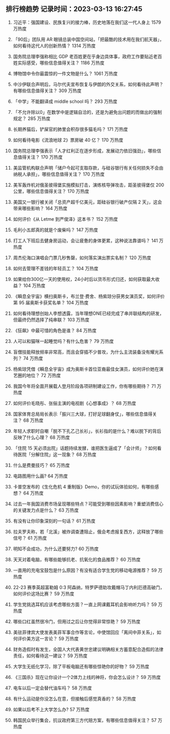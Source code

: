 
## 排行榜趋势 记录时间：2023-03-13 16:27:45
  
  1. 习近平：强国建设、民族复兴的接力棒，历史地落在我们这一代人身上 1579 万热度
    
  2. 「90后」团队用 AR 眼镜总装中国空间站，「把最酷的技术用在我们航天器」，如何看待这代人的创新热情？ 1314 万热度
    
  3. 国务院总理李强称相比 GDP 老百姓更在乎身边具体事，政府工作要贴近老百姓实际感受，哪些信息值得关注？ 1186 万热度
    
  4. 博物馆中令你最震惊的一件文物是什么？ 1061 万热度
    
  5. 中沙伊联合声明后，马尔代夫宣布恢复与伊朗的外交关系，如何看待此声明？有哪些信息值得关注？ 309 万热度
    
  6. 「中学」不能翻译成 middle school 吗？ 293 万热度
    
  7. 「不允许除以0」在数学中是逻辑自洽的，还是为避免出问题的而做出的强制规定？ 285 万热度
    
  8. 长期养猫后，铲屎官的肺里会积存很多猫毛吗？ 171 万热度
    
  9. 如何看待电影《流浪地球 2》票房破 40 亿？ 170 万热度
    
  10. 国务院总理李强表示「人才红利正在逐步形成，发展动力依旧强劲」，哪些信息值得关注？ 170 万热度
    
  11. 美监管机构联合声明「储户今起可支取存款，与硅谷银行有关任何损失不会由纳税人承担」，哪些信息值得关注？ 170 万热度
    
  12. 美军轰炸机对俄圣彼得堡实施模拟打击，演练核导弹攻击，距圣彼得堡仅 200 公里，哪些信息值得关注？ 170 万热度
    
  13. 美国又一银行被关闭「总资产超千亿美元，距硅谷银行破产仅隔 2 天」，这会带来哪些影响？ 164 万热度
    
  14. 如何评价《从 Letme 到严俊泽》这本书？ 152 万热度
    
  15. 毛利小五郎真的就是个废柴吗？ 147 万热度
    
  16. 打工人下班后去健身房运动，会让疲惫的身体更累，这种说法靠谱吗？ 141 万热度
    
  17. 周杰伦海口演唱会门票几秒售罄，如何落实演出票实名制？ 120 万热度
    
  18. 如何去管理不差钱的年轻员工？ 104 万热度
    
  19. 如果给你300亿一天的使用权，24小时后以货币形式归还，如何获取最大收益？ 104 万热度
    
  20. 《瞬息全宇宙》横扫奥斯卡，布兰登·费舍、杨紫琼分获男女演员奖，如何评价第 95 届奥斯卡获奖名单？ 104 万热度
    
  21. 如何看待理想创始人李想透露，当年理想ONE已经完成了串并联结构的研发，但最终仍然选择了纯串联？ 103 万热度
    
  22. 《狂飙》中最可惜的角色是谁？ 84 万热度
    
  23. 人可以和猫咪一起睡觉吗？有什么危害？ 79 万热度
    
  24. 盲僧技能释放频率非常高，而且会穿插不少普攻，为什么主流装备没有耀光系列？ 74 万热度
    
  25. 杨紫琼凭借《瞬息全宇宙》成为奥斯卡首位亚裔最佳女演员，如何评价她在演艺圈的地位？ 72 万热度
    
  26. 我国今年将全面开展载人登月阶段各项研制建设工作，你有哪些期待？ 71 万热度
    
  27. 如何评价毛晓彤、张俪主演的电视剧《心想事成》？ 68 万热度
    
  28. 国家体育总局局长表示「振兴三大球，打好足球翻身仗」，哪些信息值得关注？ 68 万热度
    
  29. 年轻人求职时自嘲「脱不下孔乙己长衫」，长衫指的是什么？难以脱下的背后反映了什么心理？ 68 万热度
    
  30. 「住院 15 天必须出院」话题持续发酵，谁把医生逼成了「会计师」？如何看待医院「分解住院」这一现象？ 68 万热度
    
  31. 什么是费曼技巧？ 65 万热度
    
  32. 电路图用什么画? 64 万热度
    
  33. 卡普空发布的《生化危机 4 重制版》Demo，你的试玩体验如何，有哪些感想？ 64 万热度
    
  34. 过去一年我国消费市场呈现哪些特点？可能受到哪些因素影响？重塑消费信心的关键发力点是什么？ 63 万热度
    
  35. 有没有让你印象深刻的一句话？ 61 万热度
    
  36. 拉夫罗夫称，若「北溪」被炸调查遭阻止，俄会考虑报复西方，这释放了哪些信号？ 61 万热度
    
  37. 明知不会成功，为什么还要努力? 60 万热度
    
  38. 天天对着电脑，有哪些能够抗老、抗氧化的食品推荐？ 60 万热度
    
  39. 一直用的充电宝鼓包是什么原因？有没有适合学生党的移动电源推荐？ 59 万热度
    
  40. 22-23 赛季英超富勒姆 0:3 阿森纳，特罗萨德助攻戴帽马丁内利厄德高破门，如何评价这场比赛？ 59 万热度
    
  41. 学生党挑选耳机应该考虑哪些方面？一直上网课戴耳机会影响听力吗？ 59 万热度
    
  42. 哪些口红虽然很冷门，但用过之后让你觉得非常惊艳？ 59 万热度
    
  43. 美驻菲律宾大使发表美菲军事合作等言论，中使馆回应「离间中菲关系」，如何评价美方这一言论？ 59 万热度
    
  44. 财务造假时有发生，全国人大代表黄世忠建议明确相关方蓄意配合造假的法律责任，如何看待这一建议？ 59 万热度
    
  45. 大学生无纸化学习，除了平板电脑还有哪些惊艳你的好物？ 59 万热度
    
  46. 《三国杀》现在让你设计一个2体力上线的神将，你会怎么设计？ 59 万热度
    
  47. 电车以后一定会替代油车吗？ 58 万热度
    
  48. 有什么运动是你没怎么在意，但接触后感觉真香的？ 58 万热度
    
  49. 如果以后考不上大学怎么办? 57 万热度
    
  50. 韩国民众举行集会，抗议政府第三方代赔方案，有哪些信息值得关注？ 57 万热度
    